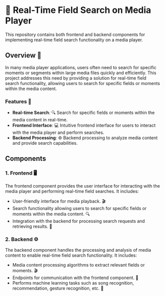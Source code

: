 # 🎥 Real-Time Field Search on Media Player

This repository contains both frontend and backend components for implementing real-time field search functionality on a media player.

## Overview 🌟

In many media player applications, users often need to search for specific moments or segments within large media files quickly and efficiently. This project addresses this need by providing a solution for real-time field search functionality, allowing users to search for specific fields or moments within the media content.

### Features 🚀

- **Real-time Search**: 🔍 Search for specific fields or moments within the media content in real-time.
- **Frontend Interface**: 💻 Intuitive frontend interface for users to interact with the media player and perform searches.
- **Backend Processing**: ⚙️ Backend processing to analyze media content and provide search capabilities.

## Components

### 1. Frontend 🖥️

The frontend component provides the user interface for interacting with the media player and performing real-time field searches. It includes:

- User-friendly interface for media playback. 🎬
- Search functionality allowing users to search for specific fields or moments within the media content. 🔍
- Integration with the backend for processing search requests and retrieving results. 🔄


### 2. Backend ⚙️

The backend component handles the processing and analysis of media content to enable real-time field search functionality. It includes:

- Media content processing algorithms to extract relevant fields or moments. 🎬
- Endpoints for communication with the frontend component. 🔄
- Performs machine learning tasks such as song recognition, recommendation, gesture recognition, etc. 🤖


